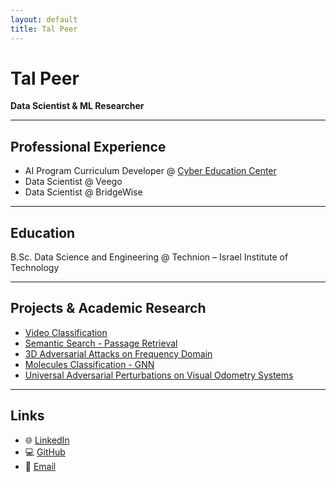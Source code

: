 ```yaml
---
layout: default
title: Tal Peer
---
```


<div class="intro">
  <h1>Tal Peer</h1>
  <p><strong>Data Scientist & ML Researcher</strong></p>
</div>

---
## Professional Experience

- AI Program Curriculum Developer @ [Cyber Education Center](https://cyber.org.il/about-us-eng/)
- Data Scientist @ Veego
- Data Scientist @ BridgeWise

---

## Education

<p> B.Sc. Data Science and Engineering @ Technion – Israel Institute of Technology </p>

---

## Projects & Academic Research

- [Video Classification](https://github.com/TalPeer9/VideoClassification)
- [Semantic Search - Passage Retrieval](https://github.com/TalPeer9/PassageRetrieval)
- [3D Adversarial Attacks on Frequency Domain](https://github.com/TalPeer9/3DAttackOnFrequency/blob/main/3D_attack_on_frequency.pdf)
- [Molecules Classification - GNN](https://github.com/TalPeer9/MolecularGNN/tree/main)
- [Universal Adversarial Perturbations on Visual Odometry Systems](https://github.com/TalPeer9/AdversarialPerturbations_VisualOdometrySystems)

---

## Links
- 🌐 [LinkedIn](https://www.linkedin.com/in/tal-p-782117228)
- 💻 [GitHub](https://github.com/TalPeer9)
- 📧 [Email](mailto:talbdu@gmail.com)

